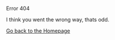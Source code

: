 Error 404

I think you went the wrong way, thats odd.

[Go back to the Homepage](https://406092.github.io/main)